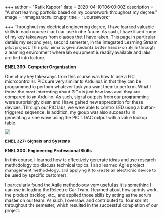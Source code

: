 +++
author = "Ratik Kapoor"
date = 2020-04-10T06:00:00Z
description = "A short learning portfolio based on my coursework throughout my degree."
image = "/images/schulich.jpg"
title = "Coursework"

+++
Throughout my electrical engineering degree, I have learned valuable skills in each course that I can use in the future. As such, I have listed some of my key takeaways from classes that I have taken. This page in particular details my second year, second semester, in the Integrated Learning Stream pilot project. This pilot aims to give students better hands-on skills through a learning environment where lab equipment is readily available and labs are tied into lecture.

**ENEL 369: Computer Organization**

One of my key takeaways from this course was how to use a PIC microcontroller. PICs are very similar to Arduinos in that they can be programmed to perform whatever task you want them to perform. What I found the most interesting about PICs is just how low-level they are compared to an Arduino. As such, signal outputs from our programming were surprisingly clean and I have gained new appreciation for these devices. Through our PIC labs, we were able to control LED using a button-triggered sequence. In addition, my group was also successful in generating a sine wave using the PIC's DAC output with a value lookup table.

![](https://ratik.me/images/picmicrocontroller.jpg)

**ENEL 327: Signals and Systems**

**ENEL 300: Engineering Professional Skills**

In this course, I learned how to effectively generate ideas and use research methodology top discuss technical topics. I also learned Agile project management methodology, and applying it to create an electronic device to be used by specific customers.

I particularly found the Agile methodology very useful as it is something I can use in leading the Relectric Car Team. I learned about how sprints work, the product backlog, etc., and applied those skills by acting as the scrum master on our team. As such, I oversaw, and contributed to, four sprints throughout the semester, which resulted in the successful completion of our project.